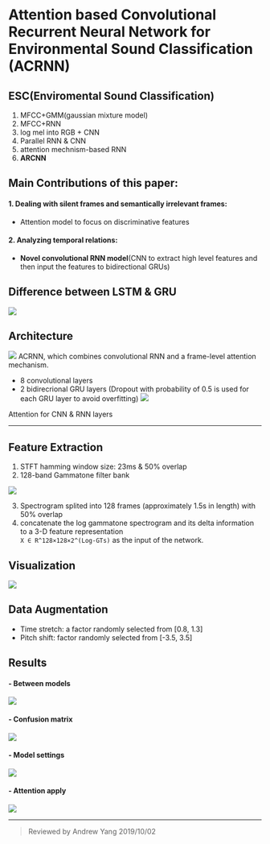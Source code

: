 # Attention based Convolutional Recurrent Neural Network for Environmental Sound Classification (**ACRNN**)

## ESC(**E**nviromental **S**ound **C**lassification)
1. MFCC+GMM(gaussian mixture model)
2. MFCC+RNN
3. log mel into RGB + CNN
4. Parallel RNN & CNN
5. attention mechnism-based RNN
6. **ARCNN**
## Main Contributions of this paper:
#### 1. Dealing with silent frames and semantically irrelevant frames:
  - Attention model to focus on discriminative features
#### 2. Analyzing temporal relations:
  - **Novel convolutional RNN model**(CNN to extract high level features and then input the features to bidirectional GRUs)

## Difference between LSTM & GRU
![](https://i.imgur.com/lrfyQsF.png)

## Architecture
![](https://i.imgur.com/iN0l0TE.jpg)
ACRNN, which combines convolutional RNN and a frame-level attention mechanism.
- 8 convolutional layers
- 2 bidirecrional GRU layers
(Dropout with probability of 0.5 is used for each GRU layer to avoid overfitting)
![](https://i.imgur.com/cEKrhU2.jpg)

Attention for CNN & RNN layers

----
## Feature Extraction
1. STFT hamming window size: 23ms & 50% overlap
2. 128-band Gammatone filter bank

![](https://i.imgur.com/jGqbUnp.png)

3. Spectrogram splited into 128 frames (approximately 1.5s in length) with 50% overlap
4. concatenate the log gammatone spectrogram and its delta information to a 3-D feature representation  
`X ∈ R^128×128×2^(Log-GTs)` as the input of the network.
## Visualization
![](https://i.imgur.com/C2Em4mT.jpg)

## Data Augmentation
- Time stretch:  a factor randomly selected from [0.8, 1.3] 
- Pitch shift: factor randomly selected from [-3.5, 3.5]

## Results
#### - Between models
![](https://i.imgur.com/PBaTJTr.jpg)

#### - Confusion matrix
![](https://i.imgur.com/7u1zXyW.jpg)

#### - Model settings
![](https://i.imgur.com/ZTCUuHF.jpg)

#### - Attention apply
![](https://i.imgur.com/nQEMlaC.jpg)

----

> Reviewed by Andrew Yang 2019/10/02


